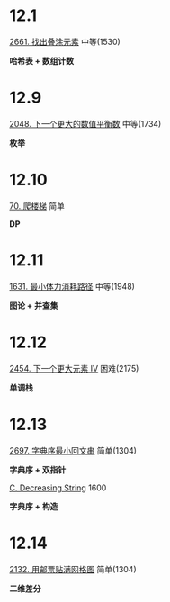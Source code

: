 12.1
=====
[2661. 找出叠涂元素](https://leetcode.cn/problems/first-completely-painted-row-or-column/)   中等(1530)

**哈希表 + 数组计数**

12.9
=====
[2048. 下一个更大的数值平衡数](https://leetcode.cn/problems/next-greater-numerically-balanced-number/) 中等(1734)

**枚举**

12.10
=====
[70. 爬楼梯](https://leetcode.cn/problems/climbing-stairs/) 简单

**DP**

12.11
=====
[1631. 最小体力消耗路径](https://leetcode.cn/problems/path-with-minimum-effort/) 中等(1948)

**图论 + 并查集**

12.12
=====
[2454. 下一个更大元素 IV](https://leetcode.cn/problems/next-greater-element-iv/) 困难(2175)

**单调栈**

12.13
=====
[2697. 字典序最小回文串](https://leetcode.cn/problems/lexicographically-smallest-palindrome/) 简单(1304)

**字典序 + 双指针**

[C. Decreasing String](https://codeforces.com/contest/1886/problem/C)   1600

**字典序 + 构造**

12.14
=====
[2132. 用邮票贴满网格图](https://leetcode.cn/problems/stamping-the-grid/) 简单(1304)

**二维差分**

